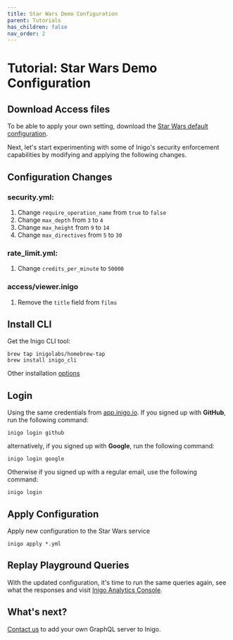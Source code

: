 ```yaml
---
title: Star Wars Demo Configuration
parent: Tutorials
has_children: false
nav_order: 2
---
```


# Tutorial: Star Wars Demo Configuration

## Download Access files

To be able to apply your own setting, download the [Star Wars default configuration](/assets/files/starwars_default_config.zip).

Next, let's start experimenting with some of Inigo's security enforcement capabilities by modifying and applying the following changes.

## Configuration Changes

### security.yml:
1. Change `require_operation_name` from `true` to `false`
2. Change `max_depth` from `3` to `4`
3. Change `max_height` from `9` to `14`
4. Change `max_directives` from `5` to `30`

### rate_limit.yml:
1. Change `credits_per_minute` to `50000`

### access/viewer.inigo
1. Remove the `title` field from `films`

## Install CLI

Get the Inigo CLI tool:
```shell
brew tap inigolabs/homebrew-tap
brew install inigo_cli
```
Other installation [options](/cli.html])

## Login
Using the same credentials from <a href="https://app.inigo.io" target="_blank">app.inigo.io</a>. If you signed up with **GitHub**, run the following command:
```shell
inigo login github
```
alternatively, if you signed up with **Google**, run the following command:
```shell
inigo login google
````
Otherwise if you signed up with a regular email, use the following command:
```shell
inigo login
```

## Apply Configuration
Apply new configuration to the Star Wars service
```shell
inigo apply *.yml
```

## Replay Playground Queries
With the updated configuration, it's time to run the same queries again, see what the responses and visit <a href="https://app.inigo.io" target="_blank">Inigo Analytics Console</a>.


## What's next?
<a href="https://slack.inigo.io" target="_blank">Contact us</a> to add your own GraphQL server to Inigo.


